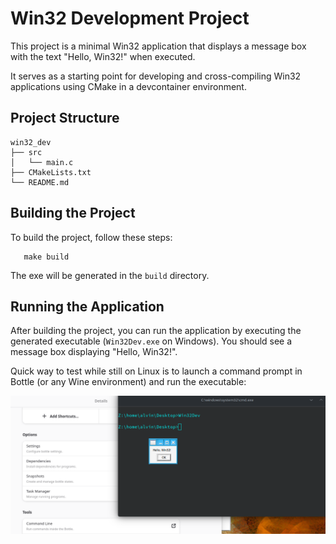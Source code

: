 # Win32 Development Project

This project is a minimal Win32 application that displays a message box with the text "Hello, Win32!" when executed.

It serves as a starting point for developing and cross-compiling Win32 applications using CMake in a devcontainer environment.

## Project Structure

```
win32_dev
├── src
│   └── main.c
├── CMakeLists.txt
└── README.md
```

## Building the Project

To build the project, follow these steps:

```make configure
   make build
```
The exe will be generated in the `build` directory.

## Running the Application

After building the project, you can run the application by executing the generated executable (`Win32Dev.exe` on Windows). You should see a message box displaying "Hello, Win32!".

Quick way to test while still on Linux is to launch a command prompt in Bottle (or any Wine environment) and run the executable:

![alt text](image.png)